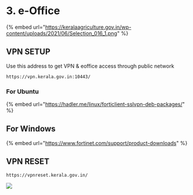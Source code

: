 # 3. e-Office

{% embed url="https://keralaagriculture.gov.in/wp-content/uploads/2021/06/Selection_016_1.png" %}

## VPN SETUP&#x20;

Use this address to get VPN & eoffice access through public network

```
https://vpn.kerala.gov.in:10443/
```

### For Ubuntu

{% embed url="https://hadler.me/linux/forticlient-sslvpn-deb-packages/" %}

## For Windows

{% embed url="https://www.fortinet.com/support/product-downloads" %}

## VPN RESET

```
https://vpnreset.kerala.gov.in/
```



![](<../.gitbook/assets/29105-work-in-progress (1).gif>)
